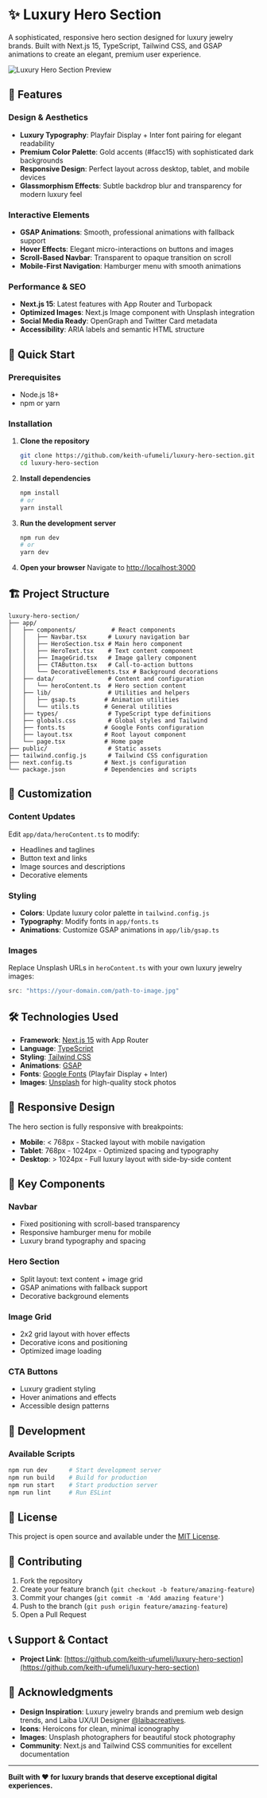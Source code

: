 # ✨ Luxury Hero Section

A sophisticated, responsive hero section designed for luxury jewelry brands. Built with Next.js 15, TypeScript, Tailwind CSS, and GSAP animations to create an elegant, premium user experience.

![Luxury Hero Section Preview](./screenshot.png)

## 🌟 Features

### **Design & Aesthetics**
- **Luxury Typography**: Playfair Display + Inter font pairing for elegant readability
- **Premium Color Palette**: Gold accents (#facc15) with sophisticated dark backgrounds
- **Responsive Design**: Perfect layout across desktop, tablet, and mobile devices
- **Glassmorphism Effects**: Subtle backdrop blur and transparency for modern luxury feel

### **Interactive Elements**
- **GSAP Animations**: Smooth, professional animations with fallback support
- **Hover Effects**: Elegant micro-interactions on buttons and images
- **Scroll-Based Navbar**: Transparent to opaque transition on scroll
- **Mobile-First Navigation**: Hamburger menu with smooth animations

### **Performance & SEO**
- **Next.js 15**: Latest features with App Router and Turbopack
- **Optimized Images**: Next.js Image component with Unsplash integration
- **Social Media Ready**: OpenGraph and Twitter Card metadata
- **Accessibility**: ARIA labels and semantic HTML structure

## 🚀 Quick Start

### Prerequisites
- Node.js 18+ 
- npm or yarn

### Installation

1. **Clone the repository**
   ```bash
   git clone https://github.com/keith-ufumeli/luxury-hero-section.git
   cd luxury-hero-section
   ```

2. **Install dependencies**
   ```bash
   npm install
   # or
   yarn install
   ```

3. **Run the development server**
   ```bash
   npm run dev
   # or
   yarn dev
   ```

4. **Open your browser**
   Navigate to [http://localhost:3000](http://localhost:3000)

## 🏗️ Project Structure

```
luxury-hero-section/
├── app/
│   ├── components/          # React components
│   │   ├── Navbar.tsx      # Luxury navigation bar
│   │   ├── HeroSection.tsx # Main hero component
│   │   ├── HeroText.tsx    # Text content component
│   │   ├── ImageGrid.tsx   # Image gallery component
│   │   ├── CTAButton.tsx   # Call-to-action buttons
│   │   └── DecorativeElements.tsx # Background decorations
│   ├── data/               # Content and configuration
│   │   └── heroContent.ts  # Hero section content
│   ├── lib/                # Utilities and helpers
│   │   ├── gsap.ts        # Animation utilities
│   │   └── utils.ts       # General utilities
│   ├── types/              # TypeScript type definitions
│   ├── globals.css         # Global styles and Tailwind
│   ├── fonts.ts           # Google Fonts configuration
│   ├── layout.tsx         # Root layout component
│   └── page.tsx           # Home page
├── public/                 # Static assets
├── tailwind.config.js      # Tailwind CSS configuration
├── next.config.ts         # Next.js configuration
└── package.json           # Dependencies and scripts
```

## 🎨 Customization

### **Content Updates**
Edit `app/data/heroContent.ts` to modify:
- Headlines and taglines
- Button text and links
- Image sources and descriptions
- Decorative elements

### **Styling**
- **Colors**: Update luxury color palette in `tailwind.config.js`
- **Typography**: Modify fonts in `app/fonts.ts`
- **Animations**: Customize GSAP animations in `app/lib/gsap.ts`

### **Images**
Replace Unsplash URLs in `heroContent.ts` with your own luxury jewelry images:
```typescript
src: "https://your-domain.com/path-to-image.jpg"
```

## 🛠️ Technologies Used

- **Framework**: [Next.js 15](https://nextjs.org/) with App Router
- **Language**: [TypeScript](https://www.typescriptlang.org/)
- **Styling**: [Tailwind CSS](https://tailwindcss.com/)
- **Animations**: [GSAP](https://greensock.com/gsap/)
- **Fonts**: [Google Fonts](https://fonts.google.com/) (Playfair Display + Inter)
- **Images**: [Unsplash](https://unsplash.com/) for high-quality stock photos

## 📱 Responsive Design

The hero section is fully responsive with breakpoints:
- **Mobile**: < 768px - Stacked layout with mobile navigation
- **Tablet**: 768px - 1024px - Optimized spacing and typography
- **Desktop**: > 1024px - Full luxury layout with side-by-side content

## 🎯 Key Components

### **Navbar**
- Fixed positioning with scroll-based transparency
- Responsive hamburger menu for mobile
- Luxury brand typography and spacing

### **Hero Section**
- Split layout: text content + image grid
- GSAP animations with fallback support
- Decorative background elements

### **Image Grid**
- 2x2 grid layout with hover effects
- Decorative icons and positioning
- Optimized image loading

### **CTA Buttons**
- Luxury gradient styling
- Hover animations and effects
- Accessible design patterns

## 🔧 Development

### **Available Scripts**
```bash
npm run dev      # Start development server
npm run build    # Build for production
npm run start    # Start production server
npm run lint     # Run ESLint
```


## 📄 License

This project is open source and available under the [MIT License](LICENSE).

## 🤝 Contributing

1. Fork the repository
2. Create your feature branch (`git checkout -b feature/amazing-feature`)
3. Commit your changes (`git commit -m 'Add amazing feature'`)
4. Push to the branch (`git push origin feature/amazing-feature`)
5. Open a Pull Request

## 📞 Support & Contact


- **Project Link**: [https://github.com/keith-ufumeli/luxury-hero-section](https://github.com/keith-ufumeli/luxury-hero-section)

## 🙏 Acknowledgments

- **Design Inspiration**: Luxury jewelry brands and premium web design trends, and Laiba UX/UI Designer [@laibacreatives](https://twitter.com/laibacreatives).
- **Icons**: Heroicons for clean, minimal iconography
- **Images**: Unsplash photographers for beautiful stock photography
- **Community**: Next.js and Tailwind CSS communities for excellent documentation

---

**Built with ❤️ for luxury brands that deserve exceptional digital experiences.**

